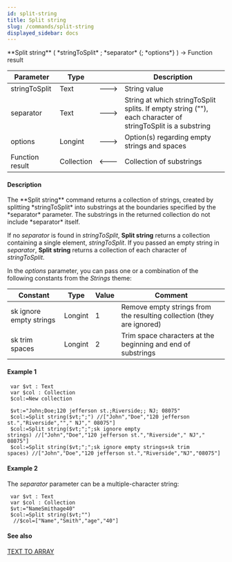 ```yaml
---
id: split-string
title: Split string
slug: /commands/split-string
displayed_sidebar: docs
---
```


<!--REF #_command_.Split string.Syntax-->**Split string** ( *stringToSplit* ; *separator* {; *options*} ) -> Function result<!-- END REF-->
<!--REF #_command_.Split string.Params-->
| Parameter | Type |  | Description |
| --- | --- | --- | --- |
| stringToSplit | Text | &#x1F852; | String value |
| separator | Text | &#x1F852; | String at which stringToSplit splits. If empty string (""), each character of stringToSplit is a substring |
| options | Longint | &#x1F852; | Option(s) regarding empty strings and spaces |
| Function result | Collection | &#x1F850; | Collection of substrings |

<!-- END REF-->

#### Description 

<!--REF #_command_.Split string.Summary-->The **Split string** command returns a collection of strings, created by splitting *stringToSplit* into substrings at the boundaries specified by the *separator* parameter.<!-- END REF--> The substrings in the returned collection do not include *separator* itself.

If no *separator* is found in *stringToSplit*, **Split string** returns a collection containing a single element, *stringToSplit*. If you passed an empty string in *separator*, **Split string** returns a collection of each character of *stringToSplit*.

In the *options* parameter, you can pass one or a combination of the following constants from the *Strings* theme:

| Constant                | Type    | Value | Comment                                                               |
| ----------------------- | ------- | ----- | --------------------------------------------------------------------- |
| sk ignore empty strings | Longint | 1     | Remove empty strings from the resulting collection (they are ignored) |
| sk trim spaces          | Longint | 2     | Trim space characters at the beginning and end of substrings          |

#### Example 1 

```4d
 var $vt : Text
 var $col : Collection
 $col:=New collection
 
 $vt:="John;Doe;120 jefferson st.;Riverside;; NJ; 08075"
 $col:=Split string($vt;";") //["John","Doe","120 jefferson st.","Riverside",""," NJ"," 08075"]
 $col:=Split string($vt;";";sk ignore empty strings) //["John","Doe","120 jefferson st.","Riverside"," NJ"," 08075"]
 $col:=Split string($vt;";";sk ignore empty strings+sk trim spaces) //["John","Doe","120 jefferson st.","Riverside","NJ","08075"]
```

#### Example 2 

The *separator* parameter can be a multiple-character string: 

```4d
 var $vt : Text
 var $col : Collection
 $vt:="NameSmithage40"
 $col:=Split string($vt;"")
  //$col=["Name","Smith","age","40"]
```

#### See also 

[TEXT TO ARRAY](text-to-array.md)  